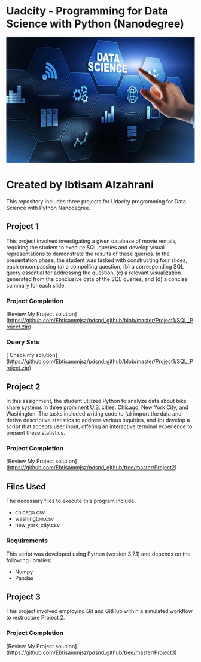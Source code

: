 # Uadcity - Programming for Data Science with Python (Nanodegree)

<img src="https://github.com/Ebtisammjsz/pdsnd_github/blob/master/Image/Data-Science.jpg" width="1200">

# Created by Ibtisam Alzahrani

This repository includes three projects for Udacity programming for Data Science with Python Nanodegree. 
 
## Project 1

This project involved investigating a given database of movie rentals, requiring the student to execute SQL queries and develop visual representations to demonstrate the results of these queries.
In the presentation phase, the student was tasked with constructing four slides, each encompassing (a) a compelling question, (b) a corresponding SQL query essential for addressing the question, (c) a relevant visualization generated from the conclusive data of the SQL queries, and (d) a concise summary for each slide.

### Project Completion

[Review My Project solution] (https://github.com/Ebtisammjsz/pdsnd_github/blob/master/Project1/SQL_Project.zip)


### Query Sets

[ Check my solution] (https://github.com/Ebtisammjsz/pdsnd_github/blob/master/Project1/SQL_Project.zip)


## Project 2

In this assignment, the student utilized Python to analyze data about bike share systems in three prominent U.S. cities: Chicago, New York City, and Washington. The tasks included writing code to (a) import the data and derive descriptive statistics to address various inquiries, and (b) develop a script that accepts user input, offering an interactive terminal experience to present these statistics.

### Project Completion

[Review My Project solution] (https://github.com/Ebtisammjsz/pdsnd_github/tree/master/Project2)

## Files Used 

The necessary files to execute this program include:
* chicago.csv
* washington.csv
* new_york_city.csv

### Requirements
This script was developed using Python (version 3.7.1) and depends on the following libraries:
* Numpy
* Pandas

## Project 3

 This project involved employing Git and GitHub within a simulated workflow to restructure Project 2.

### Project Completion

[Review My Project solution] (https://github.com/Ebtisammjsz/pdsnd_github/tree/master/Project3)

